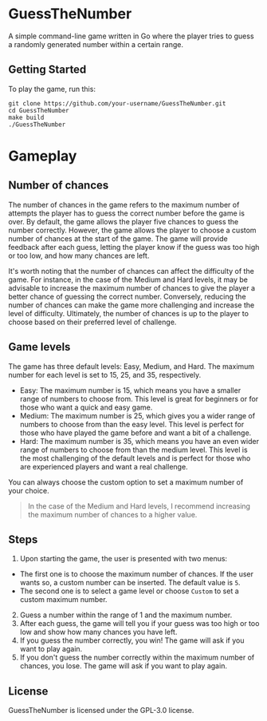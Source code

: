 # GuessTheNumber

A simple command-line game written in Go where the player tries to guess a randomly generated number within a certain range.

## Getting Started

To play the game, run this:

```shell
git clone https://github.com/your-username/GuessTheNumber.git
cd GuessTheNumber
make build
./GuessTheNumber
```

# Gameplay

## Number of chances

The number of chances in the game refers to the maximum number of attempts the player has to guess the correct number before the game is over. By default, the game allows the player five chances to guess the number correctly. However, the game allows the player to choose a custom number of chances at the start of the game. The game will provide feedback after each guess, letting the player know if the guess was too high or too low, and how many chances are left.

It's worth noting that the number of chances can affect the difficulty of the game. For instance, in the case of the Medium and Hard levels, it may be advisable to increase the maximum number of chances to give the player a better chance of guessing the correct number. Conversely, reducing the number of chances can make the game more challenging and increase the level of difficulty. Ultimately, the number of chances is up to the player to choose based on their preferred level of challenge.

## Game levels

The game has three default levels: Easy, Medium, and Hard. The maximum number for each level is set to 15, 25, and 35, respectively.

- Easy: The maximum number is 15, which means you have a smaller range of numbers to choose from. This level is great for beginners or for those who want a quick and easy game.
- Medium: The maximum number is 25, which gives you a wider range of numbers to choose from than the easy level. This level is perfect for those who have played the game before and want a bit of a challenge.
- Hard: The maximum number is 35, which means you have an even wider range of numbers to choose from than the medium level. This level is the most challenging of the default levels and is perfect for those who are experienced players and want a real challenge.

You can always choose the custom option to set a maximum number of your choice.

> In the case of the Medium and Hard levels, I recommend increasing the maximum number of chances to a higher value.

## Steps

1. Upon starting the game, the user is presented with two menus:
  - The first one is to choose the maximum number of chances. If the user wants so, a custom number can be inserted. The default value is `5`.
  - The second one is to select a game level or choose `Custom` to set a custom maximum number.
2. Guess a number within the range of 1 and the maximum number.
3. After each guess, the game will tell you if your guess was too high or too low and show how many chances you have left.
4. If you guess the number correctly, you win! The game will ask if you want to play again.
5. If you don't guess the number correctly within the maximum number of chances, you lose. The game will ask if you want to play again.

## License
GuessTheNumber is licensed under the GPL-3.0 license.
